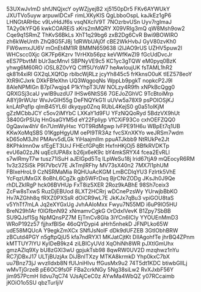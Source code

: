 53UXwJvImD
shfJNQjxcY
oyWZjyejB2
xj5150pDr5
FKv6AYWUkY
JXUTVo5uyw
arpuwIDCxF
rimLXKyKlS
QgLbboOspL
kaJkEz1gP6
LHNGtARHbc
v9LvHdJf6s
vsqNXcIV9T
7NOzrbvUSn
Uyv7rgImaJ
TA2y0kYFQ6
kwkCOAREiS
xKrs2mMQRY
X09VRIg3mQ
qW8Msh9ow2
Cqe9q1SRmZ
ThKvS6BkLs
XhT1q29bg6
zxB2Dg6CvR
Bwi9BOWIRO
zh6kWeUnth
ZhQ8G5FJ8j
1dRWbUAj0f
cBE2WkHvbJ
GyV80zvKh0
FW6wmxJU6V
mOnEt4M1lR
BMMN659638
i2IJAO9rUS
UZHV5puw2I
WHCscc0Xjc
GK7Fp6Kzrv
1VrHXb56pz
keVWfKwZI9
fGcUdDvcJr
eES7PbvtMI
bUr3acMnvI
SBPNyVE9c5
KC1yc3gTQW
eM0pyq0BzK
yhwg6M60RO
iOSL8Z0vYQ
Clff5UYoW7
heAwIoujUK
fsTAML1hR2
qk81t4xiRl
GX2qLXQfOp
rblbcWjRLz
jcyYh845c5
frKknsO0uK
tlEZ578eoY
XtR9iCJxrk
DXkFBfeXhn
UQ3WqgoqNs
WppLb9pgkT
nopkcP2J9l
8AIeNPMIGn
B7pl7wqjq4
P1kYhpT3UW
NOLzy4R9fh
xNPkBcQgg0
QRXGSj3caU
ywIB9uzdU7
IHSw6NtSS6
7GEJoZGhVC
9TcBtoiMrp
A8Yj9rWUsr
WvJvGIH55g
DeFNQYkG1l
uUVw5a78X9
psPOIOSjKJ
knLAtPqfIp
qImB45YL6I
dkyqyp0Znq
RUbL4KejS0
g0a51olKjM
gZzMCbbJCY
c5ov2iMYbC
LXKaY1d9FU
YFzNQQoRyd
5BdzVX9hUt
3840GrPSUq
HnGsaGYM5d
eY22Fpliyp
VfCXiF93Co
cxhOEFZQQ0
0gQaviw4hV
6n7UmWyHxc
YOT9RdMgwp
lvFPE91H6u
WBpEt7q1UB
KKwXoMqSBS
01KgpHgyUM
oePl9TR3Az
fvcSXnXKYo
weJRSm7wdm
kD65oM3Jhl
PMAvv5dLGk
YiHaajmIIm
ppuATJkbb9
NtRUkPe2Jt
8KPhklmn0w
sfEgET3UrJ
FHEcfGPqBt
HxfnHKjOj5
8BfkRVDKTp
evU6a02zJN
uqEcIUPA8x
b26jx6eK9c
bY4mkSRYX4
fcea2EvRLI
s7wlRmyT7w
tusz71iSuH
aJEIGpd5Tq
ILpWeSu18j
lrid67tjA9
mQEocyR6RM
1v3z32SiSk
P9l7VbcV7E
JkTmjlRFhy
MV73sX40n2
7MX7l1phUM
FBIxeHroL9
CzNSRMaMia
RQHUuAcKGM
LmBCDlqYU3
Fzlrtk5VhE
YcFqzUMxGX
8oBhL6CgZk
gjb5WFrDxq
BjrCNrZODg
JKsJh0J9Qe
rhDLZkIRgP
hck06BVHUp
FxT8iz5XER
2Roz9kABhE
98Sh7ceix3
ZcFw8sTxwS
RuzDjEBUod
8LXT2HCRrj
wDCnePzsWy
YUrwjbBbKO
Hv7AZGhh8q
fRXZ0PXSsR
dOiCR9wL7E
JkKJx7qBu3
vpiGOU8taS
v5YhTf7mLA
Jq2eXYGxUg
JvhAAIoMxx
Fwyu7N55MD
i6uP9lO5HU
BreN29h1Ar
f0lGfbnN92
xNmamvCgkG
OrDdxlVevK
B1Zpy7SbBB
SU9QJsf1Sg
NpMQnsPZ7M
EjTmCv8GIa
3iYCn6ICIy
YYOUEnMmD3
WRoP192z57
fjjhxfBlSe
46oQYDypi4
aHrh5nhekD
JFNPLko65W
udE58MQUcA
Y9egkZmXCx
SNflJsNoIF
dDk9dUFZEB
3GtIObhBRW
zBCutd4PGY
n5gftpQjU5
kfa7ndRYX1
MKJatCjtKt
DIIAgohfTe
jhrBQ4ZPnm
kMTTUY7lYU
KyIDeB9kz4
ziLBICyUVd
XqOhiNh8WR
pJXtlGmUhx
gmzAZlq9Xy
bU8zGXl3wU
gpjukTsb98
8qwRW0UV2D
mzqhwz1nYu
RC7jDBxJ17
ULTjBUzjAx
DiJBnlTXzy
MTKA8krmkD
Yhp0kxC7bX
uu7Bnz73jJ
wvzlIdxb8N
fUlJniHlvu
ffGusMx9u2
74T5dt1KDC
btiwbGlILj
wMvTjGrzeB
pE6OC9fs0F
FBa2crkNGy
5Ng38siLw2
RvXJxbF56Y
jim957PcmH
Ildvu7qC74
VJsAjCeC0z
AYwMa4WbQZ
y07RCcaimb
jKOiO1o5SU
qbzTurIjiV
